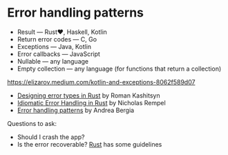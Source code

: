# Error handling patterns

* Result — Rust❤️, Haskell, Kotlin
* Return error codes — C, Go
* Exceptions — Java, Kotlin
* Error callbacks — JavaScript
* Nullable — any language
* Empty collection — any language (for functions that return a collection)



https://elizarov.medium.com/kotlin-and-exceptions-8062f589d07

* [Designing error types in Rust](https://mmapped.blog/posts/12-rust-error-handling) by Roman Kashitsyn
* [Idiomatic Error Handling in Rust](https://nrempel.com/idiomatic-error-handling-in-rust/) by Nicholas Rempel
* [Error handling patterns](https://andreabergia.com/blog/2023/05/error-handling-patterns/) by Andrea Bergia

Questions to ask:
* Should I crash the app?
* Is the error recoverable? [Rust](https://doc.rust-lang.org/book/ch09-00-error-handling.html) has some guidelines
